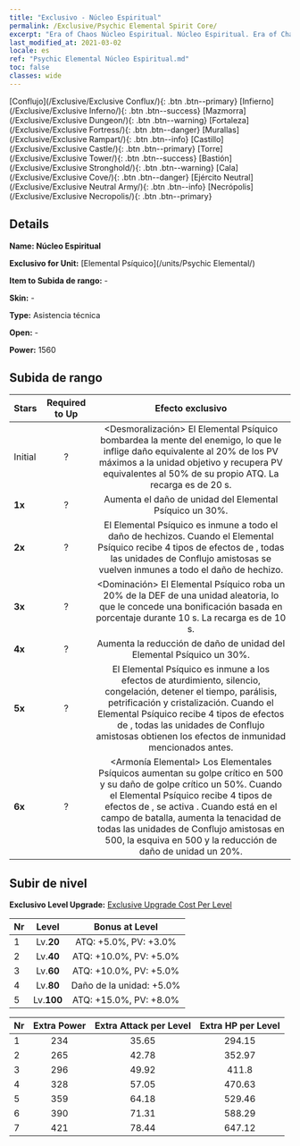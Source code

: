 ```yaml
---
title: "Exclusivo - Núcleo Espiritual"
permalink: /Exclusive/Psychic Elemental Spirit Core/
excerpt: "Era of Chaos Núcleo Espiritual. Núcleo Espiritual. Era of Chaos Exclusivo Núcleo Espiritual. Elemental Psíquico Exclusivo."
last_modified_at: 2021-03-02
locale: es
ref: "Psychic Elemental Núcleo Espiritual.md"
toc: false
classes: wide
---
```

 [Conflujo](/Exclusive/Exclusive Conflux/){: .btn .btn--primary} [Infierno](/Exclusive/Exclusive Inferno/){: .btn .btn--success} [Mazmorra](/Exclusive/Exclusive Dungeon/){: .btn .btn--warning} [Fortaleza](/Exclusive/Exclusive Fortress/){: .btn .btn--danger} [Murallas](/Exclusive/Exclusive Rampart/){: .btn .btn--info} [Castillo](/Exclusive/Exclusive Castle/){: .btn .btn--primary} [Torre](/Exclusive/Exclusive Tower/){: .btn .btn--success} [Bastión](/Exclusive/Exclusive Stronghold/){: .btn .btn--warning} [Cala](/Exclusive/Exclusive Cove/){: .btn .btn--danger} [Ejército Neutral](/Exclusive/Exclusive Neutral Army/){: .btn .btn--info} [Necrópolis](/Exclusive/Exclusive Necropolis/){: .btn .btn--primary} 

## Details
 **Name: Núcleo Espiritual** 

 **Exclusivo for Unit:** [Elemental Psíquico](/units/Psychic Elemental/) 

 **Item to Subida de rango:** -

 **Skin:** -

 **Type:** Asistencia técnica

 **Open:** -

 **Power:** 1560

## Subida de rango

  |     Stars    |  Required to Up | Efecto exclusivo |
  |:-------------|:---------------:|:---------------:|
  |  Initial  | ? | <Desmoralización> El Elemental Psíquico bombardea la mente del enemigo, lo que le inflige daño equivalente al 20% de los PV máximos a la unidad objetivo y recupera PV equivalentes al 50% de su propio ATQ. La recarga es de 20 s. |
  | **1x** <i class="fas fa-star"/> | ? | Aumenta el daño de unidad del Elemental Psíquico un 30%. |
  | **2x** <i class="fas fa-star"/> | ? | El Elemental Psíquico es inmune a todo el daño de hechizos. Cuando el Elemental Psíquico recibe 4 tipos de efectos de <Resonancia Elemental>, todas las unidades de Conflujo amistosas se vuelven inmunes a todo el daño de hechizo. |
  | **3x** <i class="fas fa-star"/> | ? | <Dominación> El Elemental Psíquico roba un 20% de la DEF de una unidad aleatoria, lo que le concede una bonificación basada en porcentaje durante 10 s. La recarga es de 10 s. |
  | **4x** <i class="fas fa-star"/> | ? | Aumenta la reducción de daño de unidad del Elemental Psíquico un 30%. |
  | **5x** <i class="fas fa-star"/> | ? | El Elemental Psíquico es inmune a los efectos de aturdimiento, silencio, congelación, detener el tiempo, parálisis, petrificación y cristalización. Cuando el Elemental Psíquico recibe 4 tipos de efectos de <Resonancia Elemental>, todas las unidades de Conflujo amistosas obtienen los efectos de inmunidad mencionados antes. |
  | **6x** <i class="fas fa-star"/> | ? | <Armonía Elemental> Los Elementales Psíquicos aumentan su golpe crítico en 500 y su daño de golpe crítico un 50%. Cuando el Elemental Psíquico recibe 4 tipos de efectos de <Resonancia Elemental>, se activa <Resonancia Elemental>. Cuando está en el campo de batalla, aumenta la tenacidad de todas las unidades de Conflujo amistosas en 500, la esquiva en 500 y la reducción de daño de unidad un 20%. |


## Subir de nivel
 **Exclusivo Level Upgrade:** [Exclusive Upgrade Cost Per Level](/Exclusive/ExclusiveUpgradeCostPerLevel/)

  |  Nr  |   Level  | Bonus at Level |
  |:-----|:--------:|:--------------:|
  | 1 | Lv.**20** | ATQ: +5.0%, PV: +3.0% |
  | 2 | Lv.**40** | ATQ: +10.0%, PV: +5.0% |
  | 3 | Lv.**60** | ATQ: +10.0%, PV: +5.0% |
  | 4 | Lv.**80** | Daño de la unidad: +5.0% |
  | 5 | Lv.**100** | ATQ: +15.0%, PV: +8.0% |


  |  Nr  |  Extra Power | Extra Attack per Level | Extra HP per Level |
  |:-----|:--------:|:--------:|:--------:|
  | 1 | 234 | 35.65 | 294.15 |
  | 2 | 265 | 42.78 | 352.97 |
  | 3 | 296 | 49.92 | 411.8 |
  | 4 | 328 | 57.05 | 470.63 |
  | 5 | 359 | 64.18 | 529.46 |
  | 6 | 390 | 71.31 | 588.29 |
  | 7 | 421 | 78.44 | 647.12 |


